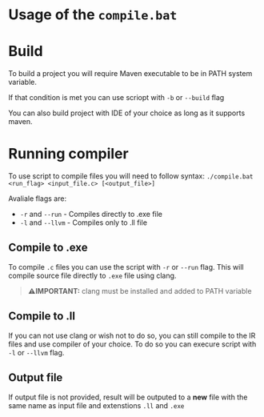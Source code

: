 # Usage of the `compile.bat`

# Build
To build a project you will require Maven executable to be in PATH system variable.

If that condition is met you can use scriopt with `-b` or `--build` flag

You can also build project with IDE of your choice as long as it supports maven.

# Running compiler

To use script to compile files you will need to follow syntax:
```./compile.bat <run_flag> <input_file.c> [<output_file>]```

Avaliale flags are:
* `-r` and `--run` - Compiles directly to .exe file
* `-l` and `--llvm` - Compiles only to .ll file

## Compile to .exe
To compile `.c` files you can use the script with `-r` or `--run` flag. 
This will compile source file directly to `.exe` file using clang.
> __⚠️IMPORTANT:__ clang must be installed and added to PATH variable

## Compile to .ll
If you can not use clang or wish not to do so, you can still compile to the IR files and use compiler of your choice.
To do so you can execure script with  `-l` or `--llvm` flag. 

## Output file
If output file is not provided, result will be outputed to a **new** file with the same name as input file and extenstions `.ll` and `.exe`